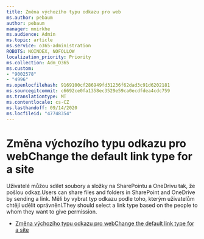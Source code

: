```yaml
---
title: Změna výchozího typu odkazu pro web
ms.author: pebaum
author: pebaum
manager: mnirkhe
ms.audience: Admin
ms.topic: article
ms.service: o365-administration
ROBOTS: NOINDEX, NOFOLLOW
localization_priority: Priority
ms.collection: Adm_O365
ms.custom:
- "9002578"
- "4996"
ms.openlocfilehash: 9169100cf286949fd31236f62dad3c91d6202181
ms.sourcegitcommit: c6692ce0fa1358ec3529e59ca0ecdfdea4cdc759
ms.translationtype: MT
ms.contentlocale: cs-CZ
ms.lasthandoff: 09/14/2020
ms.locfileid: "47748354"
---
```

# <a name="change-the-default-link-type-for-a-site"></a><span data-ttu-id="f73d8-102">Změna výchozího typu odkazu pro web</span><span class="sxs-lookup"><span data-stu-id="f73d8-102">Change the default link type for a site</span></span>

<span data-ttu-id="f73d8-103">Uživatelé můžou sdílet soubory a složky na SharePointu a OneDrivu tak, že pošlou odkaz.</span><span class="sxs-lookup"><span data-stu-id="f73d8-103">Users can share files and folders in SharePoint and OneDrive by sending a link.</span></span> <span data-ttu-id="f73d8-104">Měli by vybrat typ odkazu podle toho, kterým uživatelům chtějí udělit oprávnění.</span><span class="sxs-lookup"><span data-stu-id="f73d8-104">They should select a link type based on the people to whom they want to give permission.</span></span>

- [<span data-ttu-id="f73d8-105">Změna výchozího typu odkazu pro web</span><span class="sxs-lookup"><span data-stu-id="f73d8-105">Change the default link type for a site</span></span>](https://docs.microsoft.com/sharepoint/change-default-sharing-link)
